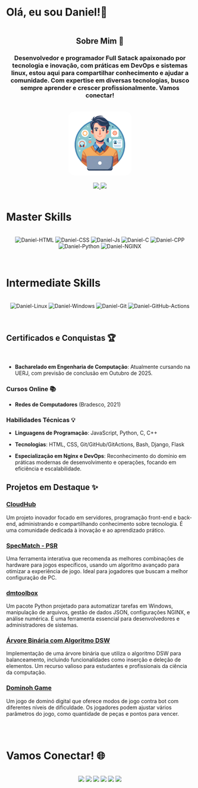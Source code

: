 
# Olá, eu sou Daniel!👋

<div align="center" style="display: flex; flex-direction: row; flex-wrap: wrap; justify-content: center; align-items: center;">

<div style="max-width: 500px;">

## Sobre Mim 📖

### Desenvolvedor e programador Full Satack apaixonado por tecnologia e inovação, com práticas em DevOps e sistemas linux, estou aqui para compartilhar conhecimento e ajudar a comunidade. Com expertise em diversas tecnologias, busco sempre aprender e crescer profissionalmente. Vamos conectar!
<br>
</div>

<div>
<img alt="Daniel-pic" height="170" style="border-radius:15px; max-width: 100%;" src="./dmavatar.webp">
</div>
<br>
</div><br>


<div style="display: inline_block" align="center">
  <a href="https://github.com/DanielMelloo">
  <img height="180em" src="https://github-readme-stats.vercel.app/api?username=DanielMelloo&show_icons=true&theme=dracula&include_all_commits=true&count_private=true"/>
  <img height="180em" src="https://github-readme-stats.vercel.app/api/top-langs/?username=DanielMelloo&layout=compact&langs_count=7&theme=dracula"/>
  </a>
</div><br>

  # Master Skills

<div align="center" style="display: inline_block"><br>
  <img height="70" width="auto" alt="Daniel-HTML" src="https://cdn.jsdelivr.net/gh/devicons/devicon@latest/icons/html5/html5-original.svg" />
  <img height="70" width="auto" alt="Daniel-CSS" src="https://cdn.jsdelivr.net/gh/devicons/devicon@latest/icons/css3/css3-original.svg" />
  <img height="70" width="auto" alt="Daniel-Js" src="https://cdn.jsdelivr.net/gh/devicons/devicon@latest/icons/javascript/javascript-original.svg" />
  <img height="70" width="auto" alt="Daniel-C" src="https://cdn.jsdelivr.net/gh/devicons/devicon@latest/icons/c/c-original.svg" />
  <img height="70" width="auto" alt="Daniel-CPP" src="https://cdn.jsdelivr.net/gh/devicons/devicon@latest/icons/cplusplus/cplusplus-original.svg"/>
  <img height="70" width="auto" alt="Daniel-Python"  src="https://cdn.jsdelivr.net/gh/devicons/devicon@latest/icons/python/python-original.svg" />
  <img height="70" width="auto" alt="Daniel-NGINX" src="https://cdn.jsdelivr.net/gh/devicons/devicon@latest/icons/nginx/nginx-original.svg" />
  <!-- <img align="center" height="70" width="auto" alt="Daniel-Flask"  src="https://cdn.jsdelivr.net/gh/devicons/devicon@latest/icons/flask/flask-original.svg" /> -->
  <!-- <img align="center" height="70" width="auto" alt="Daniel-SQL" src="https://cdn.jsdelivr.net/gh/devicons/devicon@latest/icons/azuresqldatabase/azuresqldatabase-original.svg" /> -->
  <!-- <img align="center" height="70" width="auto" alt="Daniel-Django"  src="https://cdn.jsdelivr.net/gh/devicons/devicon@latest/icons/django/django-plain-wordmark.svg" /> -->
  <!-- <img align="center" height="70" width="auto" alt="Daniel-bash" src="https://cdn.jsdelivr.net/gh/devicons/devicon@latest/icons/bash/bash-original.svg" />
           -->
</div><br><br>

  # Intermediate Skills

<div align="center" style="display: inline_block"><br>
  <img height="70" width="auto" alt="Daniel-Linux" src="https://cdn.jsdelivr.net/gh/devicons/devicon@latest/icons/linux/linux-original.svg" />
  <img height="70" width="auto" alt="Daniel-Windows" src="https://cdn.jsdelivr.net/gh/devicons/devicon@latest/icons/windows11/windows11-original.svg" />
  <img height="70" width="auto" alt="Daniel-Git" src="https://cdn.jsdelivr.net/gh/devicons/devicon@latest/icons/git/git-plain.svg" />
  <img  height="70" width="auto" alt="Daniel-GitHub-Actions" src="https://cdn.jsdelivr.net/gh/devicons/devicon@latest/icons/githubactions/githubactions-plain.svg" />
  <!-- git hub pages -->  
</div><br><br>

## Certificados e Conquistas 🏆

<br>

- **Bacharelado em Engenharia de Computação**: Atualmente cursando na UERJ, com previsão de conclusão em Outubro de 2025.

### Cursos Online 📚

- **Redes de Computadores** (Bradesco, 2021)

### Habilidades Técnicas 💡

- **Linguagens de Programação**: JavaScript, Python, C, C++

- **Tecnologias**: HTML, CSS, Git/GitHub/GitActions, Bash, Django, Flask

- **Especialização em Nginx e DevOps**: Reconhecimento do domínio em práticas modernas de desenvolvimento e operações, focando em eficiência e escalabilidade.

## Projetos em Destaque ✨

### [CloudHub](https://danielmelloo.github.io/CloudHub/)
Um projeto inovador focado em servidores, programação front-end e back-end, administrando e compartilhando conhecimento sobre tecnologia. É uma comunidade dedicada à inovação e ao aprendizado prático.

### [SpecMatch - PSR](https://github.com/DanielMelloo/SpecMatch)
Uma ferramenta interativa que recomenda as melhores combinações de hardware para jogos específicos, usando um algoritmo avançado para otimizar a experiência de jogo. Ideal para jogadores que buscam a melhor configuração de PC. 

### [dmtoolbox](https://github.com/DanielMelloo/dmtoolbox)
Um pacote Python projetado para automatizar tarefas em Windows, manipulação de arquivos, gestão de dados JSON, configurações NGINX, e análise numérica. É uma ferramenta essencial para desenvolvedores e administradores de sistemas. 

### [Árvore Binária com Algoritmo DSW](https://github.com/DanielMelloo/Arvore-Binaria-DSW)
Implementação de uma árvore binária que utiliza o algoritmo DSW para balanceamento, incluindo funcionalidades como inserção e deleção de elementos. Um recurso valioso para estudantes e profissionais da ciência da computação. 

### [Dominoh Game](https://github.com/DanielMelloo/Domino-game?tab=readme-ov-file)
Um jogo de dominó digital que oferece modos de jogo contra bot com diferentes níveis de dificuldade. Os jogadores podem ajustar vários parâmetros do jogo, como quantidade de peças e pontos para vencer. 

<br><br>

  # Vamos Conectar! 🌐

<div align="center" style="display: inline_block"> <br>
  <a href="#"target="_blank"><img src="https://img.shields.io/badge/YouTube-FF0000?style=for-the-badge&logo=youtube&logoColor=white" target="_blank"></a>
  <a href="https://www.instagram.com/engenheiro_nao_dorme" target="_blank"><img src="https://img.shields.io/badge/-Instagram-%23E4405F?style=for-the-badge&logo=instagram&logoColor=white" target="_blank"></a>
 	<a href="#" target="_blank"><img src="https://img.shields.io/badge/Twitch-9146FF?style=for-the-badge&logo=twitch&logoColor=white" target="_blank"></a>
  <a href="https://discord.com/invite/RR2uHj2CSj" target="_blank"><img src="https://img.shields.io/badge/Discord-7289DA?style=for-the-badge&logo=discord&logoColor=white" target="_blank"></a> 
  <a href="mailto:danielmello.nfa@gmail.com"><img src="https://img.shields.io/badge/-Gmail-%23333?style=for-the-badge&logo=gmail&logoColor=white"></a>
  <a href="https://www.linkedin.com/in/daniel-melloo-/" target="_blank"><img src="https://img.shields.io/badge/-LinkedIn-%230077B5?style=for-the-badge&logo=linkedin&logoColor=white"></a> 
</div>

 


<!-- ![Snake animation](https://github.com/DanielMelloo/danielmelloo/blob/output/github-contribution-grid-snake.svg) -->

<!-- 
<a href="https://github.com/devicons/devicon/releases">
    <img alt="GitHub release (latest by semver)" src="https://img.shields.io/github/v/release/devicons/devicon?color=%2360be86&label=Latest%20release&style=for-the-badge&sort=semver">
</a>

<a href="/LICENSE">
    <img alt="GitHub" src="https://img.shields.io/github/license/devicons/devicon?color=%2360be86&style=for-the-badge">
</a>
<a href="https://github.com/devicons/devicon/graphs/contributors">
    <img alt="GitHub contributors" src="https://img.shields.io/github/contributors-anon/devicons/devicon?color=%2360be86&style=for-the-badge">
</a> -->

